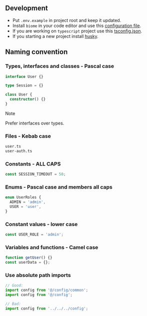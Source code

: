 ## Development

- Put `.env.example` in project root and keep it updated.
- Install `biome` in your code editor and use this [configuration file](./files/biome.json).
- If you are working on `typescript` project use this [tsconfig.json](./files/tsconfig).
- If you starting a new project install [husky](https://typicode.github.io/husky).

## Naming convention

### Types, interfaces and classes - Pascal case

```ts
interface User {}

type Session = {}

class User {
  constructor() {}
}
```

> [!NOTE]
> Prefer interfaces over types.

### Files - Kebab case

```sh
user.ts
user-auth.ts
```

### Constants - ALL CAPS

```ts
const SESSION_TIMEOUT = 50;
```

### Enums - Pascal case and members all caps

```ts
enum UserRoles {
  ADMIN = 'admin',
  USER = 'user',
}
```

### Constant values - lower case

```ts
const USER_ROLE = 'admin';
```

### Variables and functions - Camel case

```ts
function getUser() {}
const userData = {};
```

### Use absolute path imports

```ts
// Good:
import config from '@/config/common';
import config from '@/config';

// Bad:
import config from '../../../config';
```
